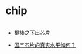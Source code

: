 # chip

######

* [棍棒之下出芯片](https://www.huxiu.com/article/369620.html)

* [国产芯片的真实水平如何？](https://www.huxiu.com/article/370179.html)

